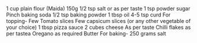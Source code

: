 1 cup plain flour (Maida) 150g
1/2 tsp salt or as per taste
1 tsp powder sugar
Pinch baking soda
1/2 tsp baking powder
1 tbsp oil
4-5 tsp curd
For topping-
Few Tomato slices
Few capsicum slices (or any other vegetable of your choice)
1 tbsp pizza sauce
2 cubes cheese
As per taste Chilli flakes
as per tastea Oregano
as required Butter
For baking-
250 grams salt